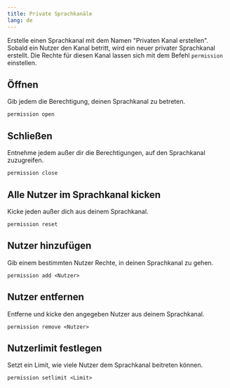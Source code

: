 ```yaml
---
title: Private Sprachkanäle
lang: de
---
```


Erstelle einen Sprachkanal mit dem Namen "Privaten Kanal erstellen". Sobald ein Nutzer den Kanal betritt, wird ein neuer privater Sprachkanal erstellt. Die Rechte für diesen Kanal lassen sich mit dem Befehl `permission` einstellen.

## Öffnen

Gib jedem die Berechtigung, deinen Sprachkanal zu betreten.

`permission open`

## Schließen

Entnehme jedem außer dir die Berechtigungen, auf den Sprachkanal zuzugreifen.

`permission close`

## Alle Nutzer im Sprachkanal kicken

Kicke jeden außer dich aus deinem Sprachkanal.

`permission reset`

## Nutzer hinzufügen

Gib einem bestimmten Nutzer Rechte, in deinen Sprachkanal zu gehen.

`permission add <Nutzer>`

## Nutzer entfernen

Entferne und kicke den angegeben Nutzer aus deinem Sprachkanal.

`permission remove <Nutzer>`

## Nutzerlimit festlegen

Setzt ein Limit, wie viele Nutzer dem Sprachkanal beitreten können.

`permission setlimit <Limit>`
